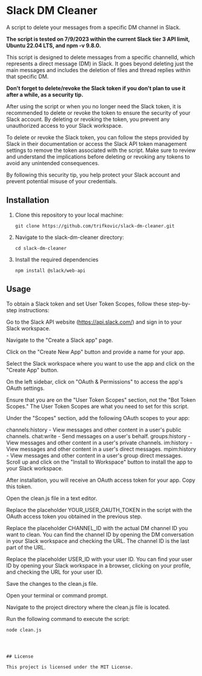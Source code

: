 # Slack DM Cleaner

A script to delete your messages from a specific DM channel in Slack.

**The script is tested on 7/9/2023 within the current Slack tier 3 API limit, Ubuntu 22.04 LTS, and npm -v 9.8.0.**

This script is designed to delete messages from a specific channelId, which represents a direct message (DM) in Slack. It goes beyond deleting just the main messages and includes the deletion of files and thread replies within that specific DM.

**Don't forget to delete/revoke the Slack token if you don't plan to use it after a while, as a security tip.**

After using the script or when you no longer need the Slack token, it is recommended to delete or revoke the token to ensure the security of your Slack account. By deleting or revoking the token, you prevent any unauthorized access to your Slack workspace.

To delete or revoke the Slack token, you can follow the steps provided by Slack in their documentation or access the Slack API token management settings to remove the token associated with the script. Make sure to review and understand the implications before deleting or revoking any tokens to avoid any unintended consequences.

By following this security tip, you help protect your Slack account and prevent potential misuse of your credentials.

## Installation

1. Clone this repository to your local machine:

   ```shell
   git clone https://github.com/trifkovic/slack-dm-cleaner.git

2. Navigate to the slack-dm-cleaner directory:

   ```shell
   cd slack-dm-cleaner

3. Install the required dependencies 

   ```shell
   npm install @slack/web-api
   
## Usage

To obtain a Slack token and set User Token Scopes, follow these step-by-step instructions:

Go to the Slack API website (https://api.slack.com/) and sign in to your Slack workspace.

Navigate to the "Create a Slack app" page.

Click on the "Create New App" button and provide a name for your app.

Select the Slack workspace where you want to use the app and click on the "Create App" button.

On the left sidebar, click on "OAuth & Permissions" to access the app's OAuth settings.

Ensure that you are on the "User Token Scopes" section, not the "Bot Token Scopes." The User Token Scopes are what you need to set for this script.

Under the "Scopes" section, add the following OAuth scopes to your app:

channels:history - View messages and other content in a user's public channels.
chat:write - Send messages on a user's behalf.
groups:history - View messages and other content in a user's private channels.
im:history - View messages and other content in a user's direct messages.
mpim:history - View messages and other content in a user's group direct messages.
Scroll up and click on the "Install to Workspace" button to install the app to your Slack workspace.

After installation, you will receive an OAuth access token for your app. Copy this token.

Open the clean.js file in a text editor.

Replace the placeholder YOUR_USER_OAUTH_TOKEN in the script with the OAuth access token you obtained in the previous step.

Replace the placeholder CHANNEL_ID with the actual DM channel ID you want to clean. You can find the channel ID by opening the DM conversation in your Slack workspace and checking the URL. The channel ID is the last part of the URL.

Replace the placeholder USER_ID with your user ID. You can find your user ID by opening your Slack workspace in a browser, clicking on your profile, and checking the URL for your user ID.

Save the changes to the clean.js file.

Open your terminal or command prompt.

Navigate to the project directory where the clean.js file is located.

Run the following command to execute the script:
   ```shell
   node clean.js




## License

This project is licensed under the MIT License.
